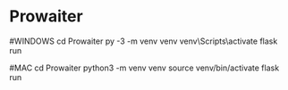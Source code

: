 # Prowaiter

#WINDOWS
cd Prowaiter
py -3 -m venv venv
venv\Scripts\activate
flask run

#MAC
cd Prowaiter
python3 -m venv venv
source venv/bin/activate
flask run
